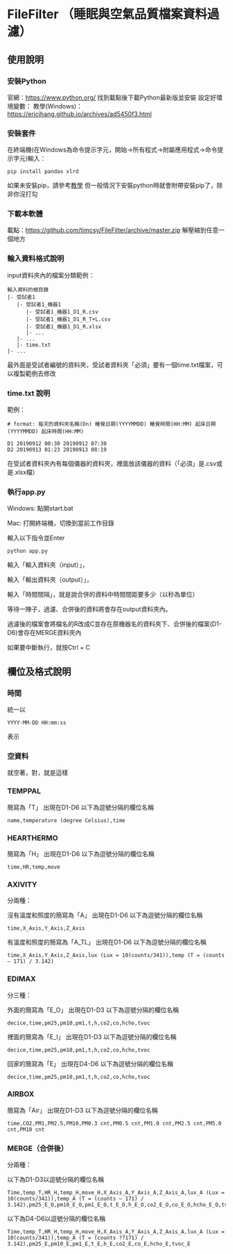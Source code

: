 FileFilter （睡眠與空氣品質檔案資料過濾）
===

使用說明
---

### 安裝Python
官網：https://www.python.org/
找到載點後下載Python最新版並安裝
設定好環境變數：
教學(Windows)：https://ericjhang.github.io/archives/ad5450f3.html

### 安裝套件
在終端機(在Windows為命令提示字元，開始->所有程式->附屬應用程式->命令提示字元)輸入：
```
pip install pandas xlrd
```
如果未安裝pip，請參考[教學](https://medium.com/@CCstruggled/python-%E5%AE%89%E8%A3%9D-pip-%E6%96%BC-windows-%E6%88%96-centos-%E7%B7%9A%E4%B8%8A-%E9%9B%A2%E7%B7%9A%E5%AE%89%E8%A3%9D-pip-101-fb6d8e3c611b)
但一般情況下安裝python時就會附帶安裝pip了，除非你沒打勾

### 下載本軟體
載點：https://github.com/timcsy/FileFilter/archive/master.zip
解壓縮到任意一個地方

### 輸入資料格式說明
input資料夾內的檔案分類範例：
```
輸入資料的根目錄
|- 受試者1
   |- 受試者1_機器1
      |- 受試者1_機器1_D1_R.csv
      |- 受試者1_機器1_D1_R_T+L.csv
      |- 受試者1_機器1_D1_R.xlsx
      |- ...
   |- ...
   |- time.txt
|- ...
```
最外面是受試者編號的資料夾，受試者資料夾「必須」要有一個time.txt檔案，可以複製範例去修改

### time.txt 說明
範例：
```
# format: 每天的資料夾名稱(Dn) 睡覺日期(YYYYMMDD) 睡覺時間(HH:MM) 起床日期(YYYYMMDD) 起床時間(HH:MM)

D1 20190912 00:30 20190912 07:30
D2 20190913 01:23 20190913 08:19

```

在受試者資料夾內有每個儀器的資料夾，裡面放該儀器的資料（「必須」是.csv或是.xlsx檔）

### 執行app.py
Windows: 點開start.bat

Mac: 打開終端機，切換到當前工作目錄

輸入以下指令並Enter
```
python app.py
```
輸入「輸入資料夾（input）」，

輸入「輸出資料夾（output）」，

輸入「時間間隔」，就是說合併的資料中時間間距要多少（以秒為單位）

等待一陣子，過濾、合併後的資料將會存在output資料夾內。

過濾後的檔案會將檔名的R改成C並存在原機器名的資料夾下、合併後的檔案(D1-D6)會存在MERGE資料夾內

如果要中斷執行，就按Ctrl + C

欄位及格式說明
---

### 時間
統一以
```
YYYY-MM-DD HH:mm:ss
```
表示

### 空資料
就空著，對，就是這樣

### TEMPPAL
簡寫為「T」
出現在D1-D6
以下為逗號分隔的欄位名稱
```
name,temperature (degree Celsius),time
```

### HEARTHERMO
簡寫為「H」
出現在D1-D6
以下為逗號分隔的欄位名稱
```
time,HR,temp,move
```

### AXIVITY
分兩種：

沒有溫度和照度的簡寫為「A」
出現在D1-D6
以下為逗號分隔的欄位名稱
```
time,X_Axis,Y_Axis,Z_Axis
```

有溫度和照度的簡寫為「A_TL」
出現在D1-D6
以下為逗號分隔的欄位名稱
```
time,X_Axis,Y_Axis,Z_Axis,lux (Lux = 10(counts/341)),temp (T = (counts – 171) / 3.142)
```

### EDIMAX
分三種：

外面的簡寫為「E_O」
出現在D1-D3
以下為逗號分隔的欄位名稱
```
decice,time,pm25,pm10,pm1,t,h,co2,co,hcho,tvoc
```

裡面的簡寫為「E_I」
出現在D1-D3
以下為逗號分隔的欄位名稱
```
decice,time,pm25,pm10,pm1,t,h,co2,co,hcho,tvoc
```

回家的簡寫為「E」
出現在D4-D6
以下為逗號分隔的欄位名稱
```
decice,time,pm25,pm10,pm1,t,h,co2,co,hcho,tvoc
```

### AIRBOX
簡寫為「Air」
出現在D1-D3
以下為逗號分隔的欄位名稱
```
time,CO2,PM1,PM2.5,PM10,PM0.3 cnt,PM0.5 cnt,PM1.0 cnt,PM2.5 cnt,PM5.0 cnt,PM10 cnt
```

### MERGE（合併後）
分兩種：

以下為D1-D3以逗號分隔的欄位名稱
```
Time,temp_T,HR_H,temp_H,move_H,X_Axis_A,Y_Axis_A,Z_Axis_A,lux_A (Lux = 10(counts/341)),temp_A (T = (counts – 171) / 3.142),pm25_E_O,pm10_E_O,pm1_E_O,t_E_O,h_E_O,co2_E_O,co_E_O,hcho_E_O,tvoc_E_O,pm25_E_I,pm10_E_I,pm1_E_I,t_E_I,h_E_I,co2_E_I,co_E_I,hcho_E_I,tvoc_E_I,CO2_Air,PM1_Air,PM2.5_Air,PM10_Air,PM0.3_Air,PM0.5_Air,PM1.0_Air,PM2.5_Air,PM5.0_Air,PM10_Air
```

以下為D4-D6以逗號分隔的欄位名稱
```
Time,temp_T,HR_H,temp_H,move_H,X_Axis_A,Y_Axis_A,Z_Axis_A,lux_A (Lux = 10(counts/341)),temp_A (T = (counts ??171) / 3.142),pm25_E,pm10_E,pm1_E,t_E,h_E,co2_E,co_E,hcho_E,tvoc_E
```